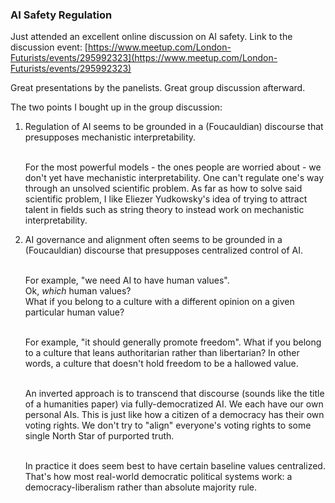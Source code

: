 ### AI Safety Regulation

Just attended an excellent online discussion on AI safety. Link to the discussion event: [https://www.meetup.com/London-Futurists/events/295992323](https://www.meetup.com/London-Futurists/events/295992323)

Great presentations by the panelists. Great group discussion afterward.

The two points I bought up in the group discussion:
1. Regulation of AI seems to be grounded in a (Foucauldian) discourse that presupposes mechanistic interpretability.<br/><br/>

    For the most powerful models - the ones people are worried about - we don't yet have mechanistic interpretability.
    One can't regulate one's way through an unsolved scientific problem.
    As far as how to solve said scientific problem, I like Eliezer Yudkowsky's idea of trying to attract talent in fields such as string theory to instead work on mechanistic interpretability.

2. AI governance and alignment often seems to be grounded in a (Foucauldian) discourse that presupposes centralized control of AI.<br/><br/>

    For example, "we need AI to have human values".<br/>
    Ok, _which_ human values?<br/>
    What if you belong to a culture with a different opinion on a given particular human value?<br/><br/>
    
    For example, "it should generally promote freedom". What if you belong to a culture that leans authoritarian rather than libertarian? 
    In other words, a culture that doesn't hold freedom to be a hallowed value.<br/><br/>
    
    An inverted approach is to transcend that discourse (sounds like the title of a humanities paper) via fully-democratized AI.
    We each have our own personal AIs. This is just like how a citizen of a democracy has their own voting rights.
    We don't try to "align" everyone's voting rights to some single North Star of purported truth.<br/><br/>
    
    In practice it does seem best to have certain baseline values centralized.
    That's how most real-world democratic political systems work: a democracy-liberalism rather than absolute majority rule.

